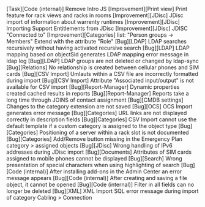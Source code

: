 [Task][Code (internal)] Remove Intro JS
[Improvement][Print view] Print feature for rack views and racks in rooms
[Improvement][JDisc] JDisc import of information about warrenty runtimes
[Improvement][JDisc] Importing Support Entitlements from JDisc
[Improvement][JDisc] JDISC "Connected to"
[Improvement][Categories] list: "Person groups -> Members" Extend with the attribute "Role"
[Bug][LDAP] LDAP searches recursively without having activated recursive search
[Bug][LDAP] LDAP mapping based on objectSid generates LDAP mapping error message in ldap log
[Bug][LDAP] LDAP groups are not deleted or changed by ldap-sync
[Bug][Relations] No relationship is created between cellular phones and SIM cards
[Bug][CSV Import] Umlauts within a CSV file are incorrectly formatted during import
[Bug][CSV Import] Attribute "Associated input/output" is not available for CSV import
[Bug][Report-Manager] Dynamic properties created cached results in reports
[Bug][Report-Manager] Reports take a long time through JOINS of contact assignment
[Bug][CMDB settings] Changes to the category extension are not saved
[Bug][OCS] OCS Import generates error message
[Bug][Categories] URL links are not displayed correctly in description fields
[Bug][Categories] CSV Import cannot use the default template if a custom category is assigned to the object type
[Bug][Categories] Positioning of a server within a rack slot is not documented
[Bug][Categories] Add/Remove button missing in the Emergency Plan category > assigned objects
[Bug][JDisc] Wrong handling of IPv6 addresses during JDisc import
[Bug][Documents] Attributes of SIM cards assigned to mobile phones cannot be displayed
[Bug][Search] Wrong presentation of special characters when using highlighting of search
[Bug][Code (internal)] After installing add-ons in the Admin Center an error message appears
[Bug][Code (internal)] After creating and saving a file object, it cannot be opened
[Bug][Code (internal)] Filter in all fields can no longer be deleted
[Bug][XML] XML Import SQL error message during import of category Cabling > Connection